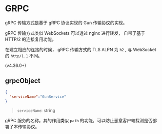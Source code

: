 # GRPC

gRPC 传输方式是基于 gRPC 协议实现的 Gun 传输协议的实现。

gRPC 传输方式类似 WebSockets 可以透过 nginx 进行转发， 自带了基于 HTTP/2 的连接复用功能。

在建立相应的连接的时候， gRPC 传输方式的 TLS ALPN 为 `h2` , 与 WebSocket 的 `http/1.1` 不同。

(v4.36.0+)

## grpcObject

```json
{
  "serviceName":"GunService"
}
```

> `serviceName`: string

gRPC 服务的名称。其的作用类似 `path` 的功能，可以防止恶意客户端探测是否部署了本传输协议。
